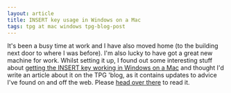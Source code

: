 ```yaml
---
layout: article
title: INSERT key usage in Windows on a Mac
tags: tpg at mac windows tpg-blog-post
---
```


It's been a busy time at work and I have also moved home (to the building next door to where I was before).  I'm also lucky to have got a great new machine for work.  Whilst setting it up, I found out some interesting stuff about [getting the INSERT key working in Windows on a Mac](http://blog.paciellogroup.com/2013/08/insert-key-usage-in-windows-on-a-mac/) and thought I'd write an article about it on the TPG 'blog, as it contains updates to advice I've found on and off the web.  Please [head over there](http://blog.paciellogroup.com/2013/08/insert-key-usage-in-windows-on-a-mac/) to read it.
